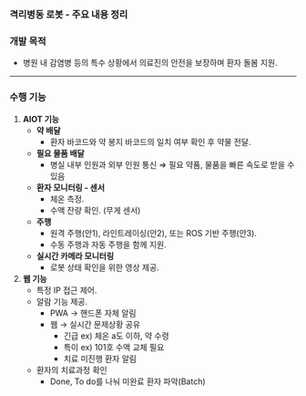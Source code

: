 ### 격리병동 로봇 - 주요 내용 정리

### **개발 목적**

- 병원 내 감염병 등의 특수 상황에서 의료진의 안전을 보장하며 환자 돌봄 지원.

---

### **수행 기능**

1. **AIOT 기능**
    - **약 배달**
        - 환자 바코드와 약 봉지 바코드의 일치 여부 확인 후 약물 전달.
    - **필요 물품 배달**
        - 병실  내부 인원과 외부 인원 통신 ⇒ 필요 약품, 물품을 빠른 속도로 받을 수 있음
    - **환자 모니터링 - 센서**
        - 체온 측정.
        - 수액 잔량 확인. (무게 센서)
    - **주행**
        - 원격 주행(안1), 라인트레이싱(안2), 또는 ROS 기반 주행(안3).
        - 수동 주행과 자동 주행을 함께 지원.
    - **실시간 카메라 모니터링**
        - 로봇 상태 확인을 위한 영상 제공.
2. **웹 기능**
    - 특정 IP 접근 제어.
    - 알람 기능 제공.
        - PWA → 핸드폰 자체 알림
        - 웹 → 실시간 문제상황 공유
            - 긴급 ex)  체온 a도 이하, 약 수령
            - 특이 ex) 101호 수액 교체 필요
            - 치료 미진행 환자 알림
    - 환자의 치료과정 확인
        - Done, To do를 나눠 미완료 환자 파악(Batch)
